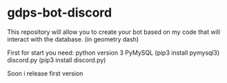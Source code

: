 # gdps-bot-discord
This repository will allow you to create your bot based on my code that will interact with the database. (in geometry dash)


First for start you need:
python version 3
PyMySQL (pip3 install pymysql3)
discord.py (pip3 install discord.py)

Soon i release first version

